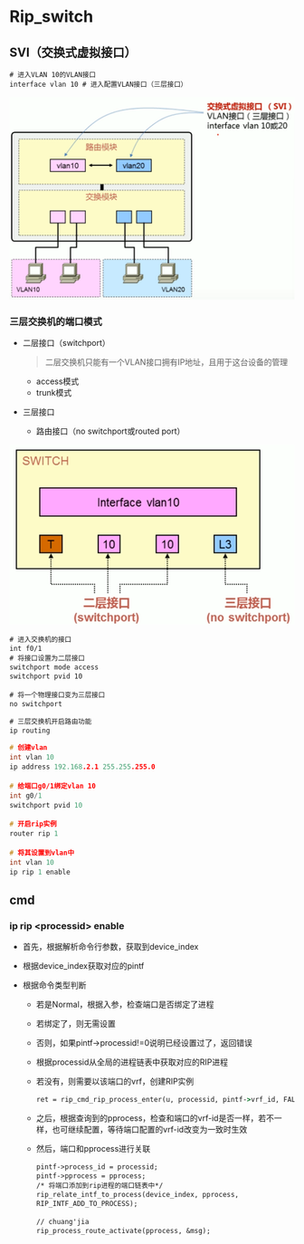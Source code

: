 # Rip_switch

## SVI（交换式虚拟接口）

```cmd
# 进入VLAN 10的VLAN接口
interface vlan 10 # 进入配置VLAN接口（三层接口）
```

<img src="./Rip_switch命令.assets/image-20241027135049434.png" alt="image-20241027135049434" style="zoom:50%;" />

### 三层交换机的端口模式

- 二层接口（switchport）

  > 二层交换机只能有一个VLAN接口拥有IP地址，且用于这台设备的管理

  - access模式
  - trunk模式

- 三层接口

  - 路由接口（no switchport或routed port）

<img src="./Rip_switch命令.assets/image-20241027143529596.png" alt="image-20241027143529596" style="zoom: 67%;" />

```
# 进入交换机的接口
int f0/1
# 将接口设置为二层接口
switchport mode access
switchport pvid 10

# 将一个物理接口变为三层接口
no switchport 
```

```
# 三层交换机开启路由功能
ip routing

```











```c
# 创建vlan
int vlan 10
ip address 192.168.2.1 255.255.255.0

# 给端口g0/1绑定vlan 10
int g0/1
switchport pvid 10

# 开启rip实例
router rip 1

# 将其设置到vlan中
int vlan 10
ip rip 1 enable
```



## cmd

### ip rip \<processid> enable

- 首先，根据解析命令行参数，获取到device_index

- 根据device_index获取对应的pintf

- 根据命令类型判断

  - 若是Normal，根据入参，检查端口是否绑定了进程

  - 若绑定了，则无需设置

  - 否则，如果pintf->processid!=0说明已经设置过了，返回错误

  - 根据processid从全局的进程链表中获取对应的RIP进程

  - 若没有，则需要以该端口的vrf，创建RIP实例

    ```cmd
    ret = rip_cmd_rip_process_enter(u, processid, pintf->vrf_id, FALSE);
    ```

  - 之后，根据查询到的pprocess，检查和端口的vrf-id是否一样，若不一样，也可继续配置，等待端口配置的vrf-id改变为一致时生效

  - 然后，端口和pprocess进行关联

    ```
    pintf->process_id = processid;
    pintf->pprocess = pprocess;
    /* 将端口添加到rip进程的端口链表中*/
    rip_relate_intf_to_process(device_index, pprocess, RIP_INTF_ADD_TO_PROCESS);
    
    // chuang'jia
    rip_process_route_activate(pprocess, &msg);
    ```

    
